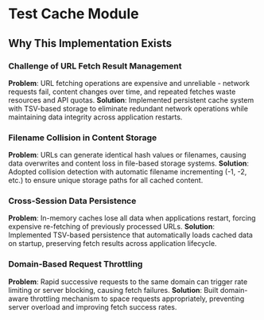 # Test Cache Module

## Why This Implementation Exists

### Challenge of URL Fetch Result Management
**Problem**: URL fetching operations are expensive and unreliable - network requests fail, content changes over time, and repeated fetches waste resources and API quotas.
**Solution**: Implemented persistent cache system with TSV-based storage to eliminate redundant network operations while maintaining data integrity across application restarts.

### Filename Collision in Content Storage
**Problem**: URLs can generate identical hash values or filenames, causing data overwrites and content loss in file-based storage systems.
**Solution**: Adopted collision detection with automatic filename incrementing (-1, -2, etc.) to ensure unique storage paths for all cached content.

### Cross-Session Data Persistence
**Problem**: In-memory caches lose all data when applications restart, forcing expensive re-fetching of previously processed URLs.
**Solution**: Implemented TSV-based persistence that automatically loads cached data on startup, preserving fetch results across application lifecycle.

### Domain-Based Request Throttling
**Problem**: Rapid successive requests to the same domain can trigger rate limiting or server blocking, causing fetch failures.
**Solution**: Built domain-aware throttling mechanism to space requests appropriately, preventing server overload and improving fetch success rates.